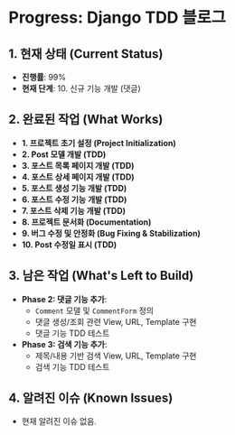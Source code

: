 # Progress: Django TDD 블로그

## 1. 현재 상태 (Current Status)

- **진행률**: 99%
- **현재 단계**: 10. 신규 기능 개발 (댓글)

## 2. 완료된 작업 (What Works)

- **1. 프로젝트 초기 설정 (Project Initialization)**
- **2. Post 모델 개발 (TDD)**
- **3. 포스트 목록 페이지 개발 (TDD)**
- **4. 포스트 상세 페이지 개발 (TDD)**
- **5. 포스트 생성 기능 개발 (TDD)**
- **6. 포스트 수정 기능 개발 (TDD)**
- **7. 포스트 삭제 기능 개발 (TDD)**
- **8. 프로젝트 문서화 (Documentation)**
- **9. 버그 수정 및 안정화 (Bug Fixing & Stabilization)**
- **10. Post 수정일 표시 (TDD)**

## 3. 남은 작업 (What's Left to Build)

- **Phase 2: 댓글 기능 추가**:
    - `Comment` 모델 및 `CommentForm` 정의
    - 댓글 생성/조회 관련 View, URL, Template 구현
    - 댓글 기능 TDD 테스트
- **Phase 3: 검색 기능 추가**:
    - 제목/내용 기반 검색 View, URL, Template 구현
    - 검색 기능 TDD 테스트

## 4. 알려진 이슈 (Known Issues)

- 현재 알려진 이슈 없음.
